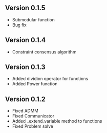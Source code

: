 Version 0.1.5
--------------
* Submodular function
* Bug fix

Version 0.1.4
--------------
* Constraint consensus algorithm

Version 0.1.3
--------------
* Added dividion operator for functions
* Added Power function 

Version 0.1.2
--------------
* Fixed ADMM
* Fixed Communicator
* Added _extend_variable method to functions
* Fixed Problem solve